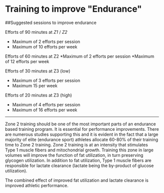 # Training to improve "Endurance"

##Suggested sessions to improve endurance

Efforts of 90 minutes at *Z1* / *Z2*
* Maximum of 2 efforts per session
* Maximum of 10 efforts per week

Efforts of 60 minutes at Z2
*Maximum of 2 efforts per session
*Maximum of 12 efforts per week

Efforts of 30 minutes at Z3 (low)
* Maximum of 3 efforts per session
* Maximum 15 per week

Efforts of 20 minutes at Z3 (high)
* Maximum of 4 efforts per session
* Maximum of 16 efforts per week

---

Zone 2 training should be one of the most important parts of an endurance based training program. It is essential for performance improvements. There are numerous studies supporting this and it is evident in the fact that a large majority of elite (endurance sport) athletes allocate 60-80% of their training time to Zone 2 training. Zone 2 training is at an intensity that stimulates Type 1 muscle fibers and mitochondrial growth. Training this zone in large volumes will improve the function of fat utilization, in turn preserving glycogen utilization. In addition to fat utilization, Type 1 muscle fibers are responsible for lactate clearance (lactate being the by-product of glucose utilization).

The combined effect of improved fat utilization and lactate clearance is improved athletic performance.

